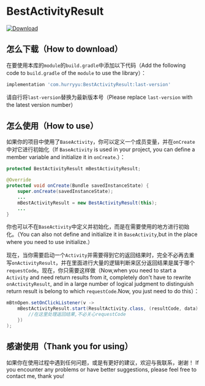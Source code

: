 # BestActivityResult

[![Download](https://api.bintray.com/packages/hurryyu/maven/BestActivityResult/images/download.svg?version=1.0.0)](https://bintray.com/hurryyu/maven/BestActivityResult/1.0.0/link)

## 怎么下载（How to download）

在要使用本库的`module`的`build.gradle`中添加以下代码（Add the following code to `build.gradle` of the `module` to use the library）：

```groovy
implementation 'com.hurryyu:BestActivityResult:last-version'
```

请自行将`last-version`替换为最新版本号（Please replace `last-version` with the latest version number）

## 怎么使用（How to use）

如果你的项目中使用了`BaseActivity`，你可以定义一个成员变量，并在`onCreate`中对它进行初始化（If `BaseActivity` is used in your project, you can define a member variable and initialize it in `onCreate`.）：

```java
protected BestActivityResult mBestActivityResult;

@Override
protected void onCreate(Bundle savedInstanceState) {
    super.onCreate(savedInstanceState);
    ...
    mBestActivityResult = new BestActivityResult(this);
    ...
}
```

你也可以不在`BaseActivity`中定义并初始化，而是在需要使用的地方进行初始化。（You can also not define and initialize it in `BaseActivity`,but in the place where you need to use initialize.）

现在，当你需要启动一个`Activity`并需要得到它的返回结果时，完全不必再去重写`onActivityResult`，并在里面进行大量的逻辑判断来区分返回结果是属于哪个`requestCode`。现在，你只需要这样做（Now,when you need to start a ` Activity ` and need return results from it, completely don't have to rewrite ` onActivityResult `, and in a large number of logical judgment to distinguish return result is belong to which ` requestCode `.Now, you just need to do this）：

```java
mBtnOpen.setOnClickListener(v ->
    mBestActivityResult.start(ResultActivity.class, (resultCode, data) -> {
    	//在这里处理返回结果,不必关心requestCode
    })
);
```

## 感谢使用（Thank you for using）

如果你在使用过程中遇到任何问题，或是有更好的建议，欢迎与我联系，谢谢！
If you encounter any problems or have better suggestions, please feel free to contact me, thank you!